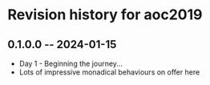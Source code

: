 # Revision history for aoc2019

## 0.1.0.0 -- 2024-01-15

* Day 1 - Beginning the journey...
* Lots of impressive monadical behaviours on offer here
